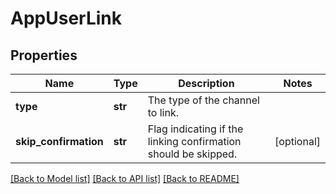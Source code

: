 # AppUserLink

## Properties
Name | Type | Description | Notes
------------ | ------------- | ------------- | -------------
**type** | **str** | The type of the channel to link. | 
**skip_confirmation** | **str** | Flag indicating if the linking confirmation should be skipped. | [optional] 

[[Back to Model list]](../README.md#documentation-for-models) [[Back to API list]](../README.md#documentation-for-api-endpoints) [[Back to README]](../README.md)


